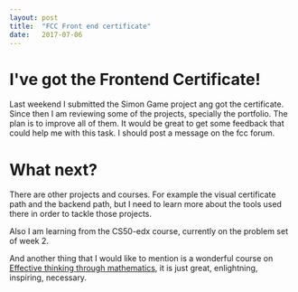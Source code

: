 ```yaml
---
layout: post
title:  "FCC Front end certificate"
date:   2017-07-06
---
```

# I've got the Frontend Certificate!
Last weekend I submitted the Simon Game project ang got the certificate.
Since then I am reviewing some of the projects, specially the portfolio.
The plan is to improve all of them. It would be great to get some feedback that could help me with this task. I should post a message on the fcc forum.

# What next?
There are other projects and courses. For example the visual certificate path and the backend path, but I need to learn more about the tools used there in order to tackle those projects.

Also I am learning from the CS50-edx course, currently on the problem set of week 2.

And another thing that I would like to mention is a wonderful course on [Effective thinking through mathematics](https://www.edx.org/course/effective-thinking-through-mathematics-utaustinx-ut-9-01x-0), it is just great, enlightning, inspiring, necessary.
